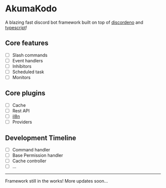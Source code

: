 # AkumaKodo

A blazing fast discord bot framework built on top of [discordeno](https://github.com/discordeno/discordeno) and [typescript](https://www.typescriptlang.org/)!

## Core features

- [ ] Slash commands
- [ ] Event handlers
- [ ] Inhibitors
- [ ] Scheduled task
- [ ] Monitors

## Core plugins

- [ ] Cache
- [ ] Rest API
- [ ] [il8n](https://deno.land/x/i18next@v21.6.14)
- [ ] Providers

## Development Timeline

- [ ] Command handler
- [ ] Base Permission handler
- [ ] Cache controller
- [ ] ...

---

Framework still in the works! More updates soon...
